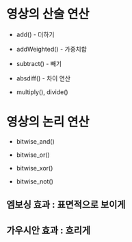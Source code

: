 # 영상의 산술 연산

- add() - 더하기

- addWeighted() - 가중치합

- subtract() - 빼기

- absdiff() - 차이 연산

- multiply(), divide()


# 영상의 논리 연산

- bitwise_and()

- bitwise_or()

- bitwise_xor()

- bitwise_not()



## 엠보싱 효과 : 표면적으로 보이게

## 가우시안 효과 : 흐리게


